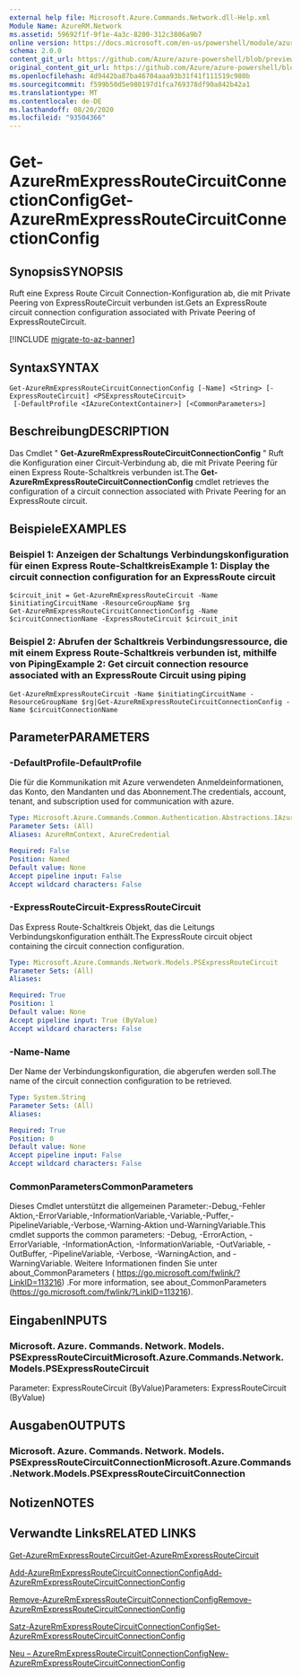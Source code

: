 ```yaml
---
external help file: Microsoft.Azure.Commands.Network.dll-Help.xml
Module Name: AzureRM.Network
ms.assetid: 59692f1f-9f1e-4a3c-8200-312c3806a9b7
online version: https://docs.microsoft.com/en-us/powershell/module/azurerm.network/get-azurermexpressroutecircuitconnectionconfig
schema: 2.0.0
content_git_url: https://github.com/Azure/azure-powershell/blob/preview/src/ResourceManager/Network/Commands.Network/help/Get-AzureRmExpressRouteCircuitConnectionConfig.md
original_content_git_url: https://github.com/Azure/azure-powershell/blob/preview/src/ResourceManager/Network/Commands.Network/help/Get-AzureRmExpressRouteCircuitConnectionConfig.md
ms.openlocfilehash: 4d9442ba87ba46704aaa93b31f41f111519c980b
ms.sourcegitcommit: f599b50d5e980197d1fca769378df90a842b42a1
ms.translationtype: MT
ms.contentlocale: de-DE
ms.lasthandoff: 08/20/2020
ms.locfileid: "93504366"
---
```

# <span data-ttu-id="374a0-101">Get-AzureRmExpressRouteCircuitConnectionConfig</span><span class="sxs-lookup"><span data-stu-id="374a0-101">Get-AzureRmExpressRouteCircuitConnectionConfig</span></span>

## <span data-ttu-id="374a0-102">Synopsis</span><span class="sxs-lookup"><span data-stu-id="374a0-102">SYNOPSIS</span></span>
<span data-ttu-id="374a0-103">Ruft eine Express Route Circuit Connection-Konfiguration ab, die mit Private Peering von ExpressRouteCircuit verbunden ist.</span><span class="sxs-lookup"><span data-stu-id="374a0-103">Gets an ExpressRoute circuit connection configuration associated with Private Peering of ExpressRouteCircuit.</span></span>

[!INCLUDE [migrate-to-az-banner](../../includes/migrate-to-az-banner.md)]

## <span data-ttu-id="374a0-104">Syntax</span><span class="sxs-lookup"><span data-stu-id="374a0-104">SYNTAX</span></span>

```
Get-AzureRmExpressRouteCircuitConnectionConfig [-Name] <String> [-ExpressRouteCircuit] <PSExpressRouteCircuit>
 [-DefaultProfile <IAzureContextContainer>] [<CommonParameters>]
```

## <span data-ttu-id="374a0-105">Beschreibung</span><span class="sxs-lookup"><span data-stu-id="374a0-105">DESCRIPTION</span></span>
<span data-ttu-id="374a0-106">Das Cmdlet " **Get-AzureRmExpressRouteCircuitConnectionConfig** " Ruft die Konfiguration einer Circuit-Verbindung ab, die mit Private Peering für einen Express Route-Schaltkreis verbunden ist.</span><span class="sxs-lookup"><span data-stu-id="374a0-106">The **Get-AzureRmExpressRouteCircuitConnectionConfig** cmdlet retrieves the configuration of a circuit connection associated with Private Peering for an ExpressRoute circuit.</span></span>

## <span data-ttu-id="374a0-107">Beispiele</span><span class="sxs-lookup"><span data-stu-id="374a0-107">EXAMPLES</span></span>

### <span data-ttu-id="374a0-108">Beispiel 1: Anzeigen der Schaltungs Verbindungskonfiguration für einen Express Route-Schaltkreis</span><span class="sxs-lookup"><span data-stu-id="374a0-108">Example 1: Display the circuit connection configuration for an ExpressRoute circuit</span></span>
```
$circuit_init = Get-AzureRmExpressRouteCircuit -Name $initiatingCircuitName -ResourceGroupName $rg
Get-AzureRmExpressRouteCircuitConnectionConfig -Name $circuitConnectionName -ExpressRouteCircuit $circuit_init
```

### <span data-ttu-id="374a0-109">Beispiel 2: Abrufen der Schaltkreis Verbindungsressource, die mit einem Express Route-Schaltkreis verbunden ist, mithilfe von Piping</span><span class="sxs-lookup"><span data-stu-id="374a0-109">Example 2: Get circuit connection resource associated with an ExpressRoute Circuit using piping</span></span>
```
Get-AzureRmExpressRouteCircuit -Name $initiatingCircuitName -ResourceGroupName $rg|Get-AzureRmExpressRouteCircuitConnectionConfig -Name $circuitConnectionName
```

## <span data-ttu-id="374a0-110">Parameter</span><span class="sxs-lookup"><span data-stu-id="374a0-110">PARAMETERS</span></span>

### <span data-ttu-id="374a0-111">-DefaultProfile</span><span class="sxs-lookup"><span data-stu-id="374a0-111">-DefaultProfile</span></span>
<span data-ttu-id="374a0-112">Die für die Kommunikation mit Azure verwendeten Anmeldeinformationen, das Konto, den Mandanten und das Abonnement.</span><span class="sxs-lookup"><span data-stu-id="374a0-112">The credentials, account, tenant, and subscription used for communication with azure.</span></span>

```yaml
Type: Microsoft.Azure.Commands.Common.Authentication.Abstractions.IAzureContextContainer
Parameter Sets: (All)
Aliases: AzureRmContext, AzureCredential

Required: False
Position: Named
Default value: None
Accept pipeline input: False
Accept wildcard characters: False
```

### <span data-ttu-id="374a0-113">-ExpressRouteCircuit</span><span class="sxs-lookup"><span data-stu-id="374a0-113">-ExpressRouteCircuit</span></span>
<span data-ttu-id="374a0-114">Das Express Route-Schaltkreis Objekt, das die Leitungs Verbindungskonfiguration enthält.</span><span class="sxs-lookup"><span data-stu-id="374a0-114">The ExpressRoute circuit object containing the circuit connection configuration.</span></span>

```yaml
Type: Microsoft.Azure.Commands.Network.Models.PSExpressRouteCircuit
Parameter Sets: (All)
Aliases:

Required: True
Position: 1
Default value: None
Accept pipeline input: True (ByValue)
Accept wildcard characters: False
```

### <span data-ttu-id="374a0-115">-Name</span><span class="sxs-lookup"><span data-stu-id="374a0-115">-Name</span></span>
<span data-ttu-id="374a0-116">Der Name der Verbindungskonfiguration, die abgerufen werden soll.</span><span class="sxs-lookup"><span data-stu-id="374a0-116">The name of the circuit connection configuration to be retrieved.</span></span>

```yaml
Type: System.String
Parameter Sets: (All)
Aliases:

Required: True
Position: 0
Default value: None
Accept pipeline input: False
Accept wildcard characters: False
```

### <span data-ttu-id="374a0-117">CommonParameters</span><span class="sxs-lookup"><span data-stu-id="374a0-117">CommonParameters</span></span>
<span data-ttu-id="374a0-118">Dieses Cmdlet unterstützt die allgemeinen Parameter:-Debug,-Fehler Aktion,-ErrorVariable,-InformationVariable,-Variable,-Puffer,-PipelineVariable,-Verbose,-Warning-Aktion und-WarningVariable.</span><span class="sxs-lookup"><span data-stu-id="374a0-118">This cmdlet supports the common parameters: -Debug, -ErrorAction, -ErrorVariable, -InformationAction, -InformationVariable, -OutVariable, -OutBuffer, -PipelineVariable, -Verbose, -WarningAction, and -WarningVariable.</span></span> <span data-ttu-id="374a0-119">Weitere Informationen finden Sie unter about_CommonParameters ( https://go.microsoft.com/fwlink/?LinkID=113216) .</span><span class="sxs-lookup"><span data-stu-id="374a0-119">For more information, see about_CommonParameters (https://go.microsoft.com/fwlink/?LinkID=113216).</span></span>

## <span data-ttu-id="374a0-120">Eingaben</span><span class="sxs-lookup"><span data-stu-id="374a0-120">INPUTS</span></span>

### <span data-ttu-id="374a0-121">Microsoft. Azure. Commands. Network. Models. PSExpressRouteCircuit</span><span class="sxs-lookup"><span data-stu-id="374a0-121">Microsoft.Azure.Commands.Network.Models.PSExpressRouteCircuit</span></span>
<span data-ttu-id="374a0-122">Parameter: ExpressRouteCircuit (ByValue)</span><span class="sxs-lookup"><span data-stu-id="374a0-122">Parameters: ExpressRouteCircuit (ByValue)</span></span>

## <span data-ttu-id="374a0-123">Ausgaben</span><span class="sxs-lookup"><span data-stu-id="374a0-123">OUTPUTS</span></span>

### <span data-ttu-id="374a0-124">Microsoft. Azure. Commands. Network. Models. PSExpressRouteCircuitConnection</span><span class="sxs-lookup"><span data-stu-id="374a0-124">Microsoft.Azure.Commands.Network.Models.PSExpressRouteCircuitConnection</span></span>

## <span data-ttu-id="374a0-125">Notizen</span><span class="sxs-lookup"><span data-stu-id="374a0-125">NOTES</span></span>

## <span data-ttu-id="374a0-126">Verwandte Links</span><span class="sxs-lookup"><span data-stu-id="374a0-126">RELATED LINKS</span></span>

[<span data-ttu-id="374a0-127">Get-AzureRmExpressRouteCircuit</span><span class="sxs-lookup"><span data-stu-id="374a0-127">Get-AzureRmExpressRouteCircuit</span></span>](Get-AzureRmExpressRouteCircuit.md)

[<span data-ttu-id="374a0-128">Add-AzureRmExpressRouteCircuitConnectionConfig</span><span class="sxs-lookup"><span data-stu-id="374a0-128">Add-AzureRmExpressRouteCircuitConnectionConfig</span></span>](Add-AzureRmExpressRouteCircuitConnectionConfig.md)

[<span data-ttu-id="374a0-129">Remove-AzureRmExpressRouteCircuitConnectionConfig</span><span class="sxs-lookup"><span data-stu-id="374a0-129">Remove-AzureRmExpressRouteCircuitConnectionConfig</span></span>](Remove-AzureRmExpressRouteCircuitConnectionConfig.md)

[<span data-ttu-id="374a0-130">Satz-AzureRmExpressRouteCircuitConnectionConfig</span><span class="sxs-lookup"><span data-stu-id="374a0-130">Set-AzureRmExpressRouteCircuitConnectionConfig</span></span>](Set-AzureRmExpressRouteCircuitConnectionConfig.md)

[<span data-ttu-id="374a0-131">Neu – AzureRmExpressRouteCircuitConnectionConfig</span><span class="sxs-lookup"><span data-stu-id="374a0-131">New-AzureRmExpressRouteCircuitConnectionConfig</span></span>](New-AzureRmExpressRouteCircuitConnectionConfig.md)
